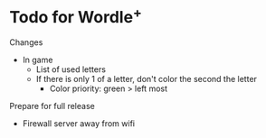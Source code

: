 # Todo for Wordle<sup>+</sup>

Changes
- In game
    - List of used letters
    - If there is only 1 of a letter, don't color the second the letter
        - Color priority: green > left most

Prepare for full release
- Firewall server away from wifi